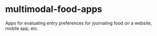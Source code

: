 # multimodal-food-apps
Apps for evaluating entry preferences for journaling food on a website, mobile app, etc.

